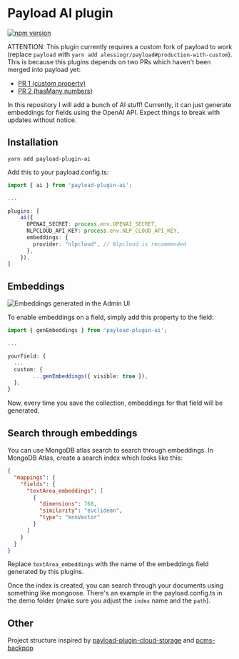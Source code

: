 # Payload AI plugin

[![npm version](https://badge.fury.io/js/payload-plugin-ai.svg)](https://badge.fury.io/js/payload-plugin-ai)

ATTENTION: This plugin currently requires a custom fork of payload to work (replace `payload` with `yarn add alessiogr/payload#production-with-custom`). This is because this plugins depends on two PRs which haven't been merged into payload yet:

- [PR 1 (custom property)](https://github.com/payloadcms/payload/pull/2436)
- [PR 2 (hasMany numbers)](https://github.com/payloadcms/payload/pull/2517)

In this repository I will add a bunch of AI stuff! Currently, it can just generate embeddings for fields using the OpenAI API. Expect things to break with updates without notice.

## Installation

`yarn add payload-plugin-ai`

Add this to your payload.config.ts:
```ts
import { ai } from 'payload-plugin-ai';

...

plugins: [
    ai({
      OPENAI_SECRET: process.env.OPENAI_SECRET,
      NLPCLOUD_API_KEY: process.env.NLP_CLOUD_API_KEY,
      embeddings: {
        provider: "nlpcloud", // Nlpcloud is recommended
      },
    }),
]
```

## Embeddings

![Embeddings generated in the Admin UI](https://user-images.githubusercontent.com/70709113/229883550-5cec9ab9-dc53-4e00-9b47-f3509beb1705.jpg)

To enable embeddings on a field, simply add this property to the field:

```ts
import { genEmbeddings } from 'payload-plugin-ai';

...

yourField: {
  ...
  custom: {
        ...genEmbeddings({ visible: true }),
  },
}
```

Now, every time you save the collection, embeddings for that field will be generated.

## Search through embeddings

You can use MongoDB atlas search to search through embeddings. In MongoDB Atlas, create a search index which looks like this:

```json
{
  "mappings": {
    "fields": {
      "textArea_embeddings": [
        {
          "dimensions": 768,
          "similarity": "euclidean",
          "type": "knnVector"
        }
      ]
    }
  }
}
```

Replace `textArea_embeddings` with the name of the embeddings field generated by this plugins.

Once the index is created, you can search through your documents using something like mongoose. There's an example in the payload.config.ts in the demo folder (make sure you adjust the `index` name and the `path`).

## Other

Project structure inspired by [payload-plugin-cloud-storage](https://github.com/payloadcms/plugin-cloud-storage) and [pcms-backpop](https://github.com/TimHal/pcms-backpop)
